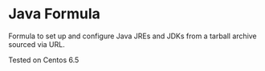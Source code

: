 # Java Formula

Formula to set up and configure Java JREs and JDKs from a tarball archive sourced via URL.

Tested on Centos 6.5
